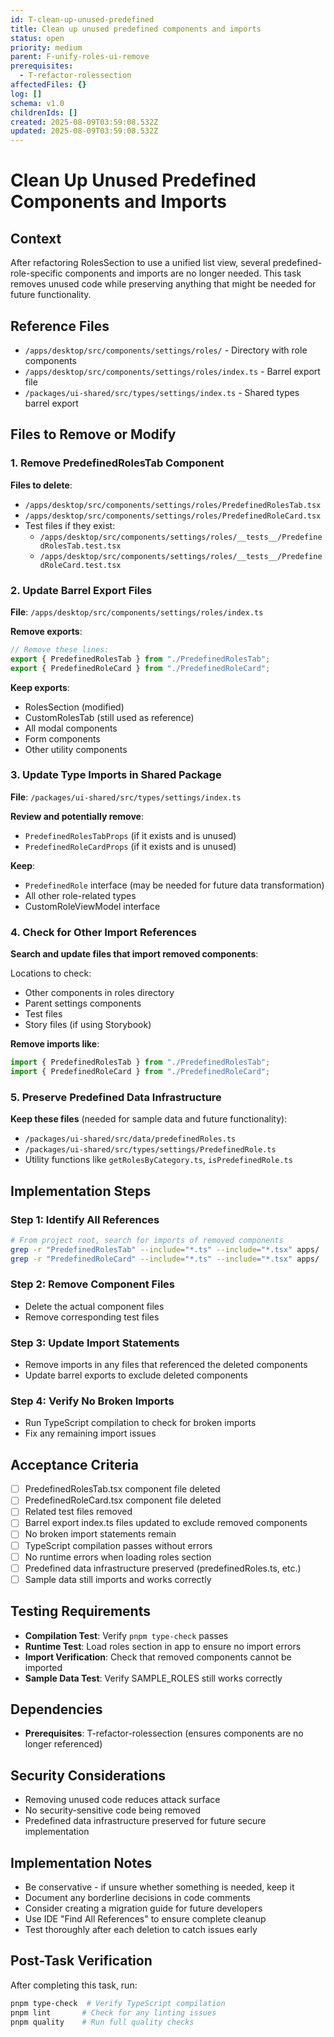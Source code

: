 ```yaml
---
id: T-clean-up-unused-predefined
title: Clean up unused predefined components and imports
status: open
priority: medium
parent: F-unify-roles-ui-remove
prerequisites:
  - T-refactor-rolessection
affectedFiles: {}
log: []
schema: v1.0
childrenIds: []
created: 2025-08-09T03:59:08.532Z
updated: 2025-08-09T03:59:08.532Z
---
```


# Clean Up Unused Predefined Components and Imports

## Context

After refactoring RolesSection to use a unified list view, several predefined-role-specific components and imports are no longer needed. This task removes unused code while preserving anything that might be needed for future functionality.

## Reference Files

- `/apps/desktop/src/components/settings/roles/` - Directory with role components
- `/apps/desktop/src/components/settings/roles/index.ts` - Barrel export file
- `/packages/ui-shared/src/types/settings/index.ts` - Shared types barrel export

## Files to Remove or Modify

### 1. Remove PredefinedRolesTab Component

**Files to delete**:

- `/apps/desktop/src/components/settings/roles/PredefinedRolesTab.tsx`
- `/apps/desktop/src/components/settings/roles/PredefinedRoleCard.tsx`
- Test files if they exist:
  - `/apps/desktop/src/components/settings/roles/__tests__/PredefinedRolesTab.test.tsx`
  - `/apps/desktop/src/components/settings/roles/__tests__/PredefinedRoleCard.test.tsx`

### 2. Update Barrel Export Files

**File**: `/apps/desktop/src/components/settings/roles/index.ts`

**Remove exports**:

```typescript
// Remove these lines:
export { PredefinedRolesTab } from "./PredefinedRolesTab";
export { PredefinedRoleCard } from "./PredefinedRoleCard";
```

**Keep exports**:

- RolesSection (modified)
- CustomRolesTab (still used as reference)
- All modal components
- Form components
- Other utility components

### 3. Update Type Imports in Shared Package

**File**: `/packages/ui-shared/src/types/settings/index.ts`

**Review and potentially remove**:

- `PredefinedRolesTabProps` (if it exists and is unused)
- `PredefinedRoleCardProps` (if it exists and is unused)

**Keep**:

- `PredefinedRole` interface (may be needed for future data transformation)
- All other role-related types
- CustomRoleViewModel interface

### 4. Check for Other Import References

**Search and update files that import removed components**:

Locations to check:

- Other components in roles directory
- Parent settings components
- Test files
- Story files (if using Storybook)

**Remove imports like**:

```typescript
import { PredefinedRolesTab } from "./PredefinedRolesTab";
import { PredefinedRoleCard } from "./PredefinedRoleCard";
```

### 5. Preserve Predefined Data Infrastructure

**Keep these files** (needed for sample data and future functionality):

- `/packages/ui-shared/src/data/predefinedRoles.ts`
- `/packages/ui-shared/src/types/settings/PredefinedRole.ts`
- Utility functions like `getRolesByCategory.ts`, `isPredefinedRole.ts`

## Implementation Steps

### Step 1: Identify All References

```bash
# From project root, search for imports of removed components
grep -r "PredefinedRolesTab" --include="*.ts" --include="*.tsx" apps/
grep -r "PredefinedRoleCard" --include="*.ts" --include="*.tsx" apps/
```

### Step 2: Remove Component Files

- Delete the actual component files
- Remove corresponding test files

### Step 3: Update Import Statements

- Remove imports in any files that referenced the deleted components
- Update barrel exports to exclude deleted components

### Step 4: Verify No Broken Imports

- Run TypeScript compilation to check for broken imports
- Fix any remaining import issues

## Acceptance Criteria

- [ ] PredefinedRolesTab.tsx component file deleted
- [ ] PredefinedRoleCard.tsx component file deleted
- [ ] Related test files removed
- [ ] Barrel export index.ts files updated to exclude removed components
- [ ] No broken import statements remain
- [ ] TypeScript compilation passes without errors
- [ ] No runtime errors when loading roles section
- [ ] Predefined data infrastructure preserved (predefinedRoles.ts, etc.)
- [ ] Sample data still imports and works correctly

## Testing Requirements

- **Compilation Test**: Verify `pnpm type-check` passes
- **Runtime Test**: Load roles section in app to ensure no import errors
- **Import Verification**: Check that removed components cannot be imported
- **Sample Data Test**: Verify SAMPLE_ROLES still works correctly

## Dependencies

- **Prerequisites**: T-refactor-rolessection (ensures components are no longer referenced)

## Security Considerations

- Removing unused code reduces attack surface
- No security-sensitive code being removed
- Predefined data infrastructure preserved for future secure implementation

## Implementation Notes

- Be conservative - if unsure whether something is needed, keep it
- Document any borderline decisions in code comments
- Consider creating a migration guide for future developers
- Use IDE "Find All References" to ensure complete cleanup
- Test thoroughly after each deletion to catch issues early

## Post-Task Verification

After completing this task, run:

```bash
pnpm type-check  # Verify TypeScript compilation
pnpm lint       # Check for any linting issues
pnpm quality    # Run full quality checks
```
